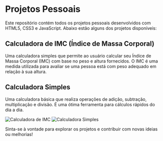 # Projetos Pessoais

Este repositório contém todos os projetos pessoais desenvolvidos com HTML5, CSS3 e JavaScript. Abaixo estão alguns dos projetos disponíveis:

## Calculadora de IMC (Índice de Massa Corporal)

Uma calculadora simples que permite ao usuário calcular seu Índice de Massa Corporal (IMC) com base no peso e altura fornecidos. O IMC é uma medida utilizada para avaliar se uma pessoa está com peso adequado em relação à sua altura.

## Calculadora Simples

Uma calculadora básica que realiza operações de adição, subtração, multiplicação e divisão. É uma ótima ferramenta para cálculos rápidos do dia a dia.

![Calculadora de IMC](insira_aqui_o_link_para_a_imagem_da_calculadora_de_imc)
![Calculadora Simples](insira_aqui_o_link_para_a_imagem_da_calculadora_simples)

Sinta-se à vontade para explorar os projetos e contribuir com novas ideias ou melhorias!